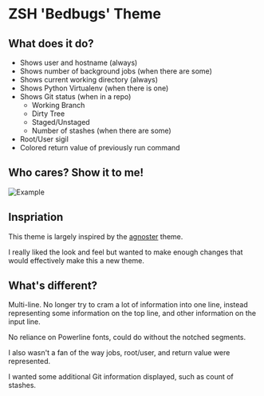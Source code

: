 # ZSH 'Bedbugs' Theme

## What does it do?

* Shows user and hostname (always)
* Shows number of background jobs (when there are some)
* Shows current working directory (always)
* Shows Python Virtualenv (when there is one)
* Shows Git status (when in a repo)
  * Working Branch
  * Dirty Tree
  * Staged/Unstaged
  * Number of stashes (when there are some)
* Root/User sigil
* Colored return value of previously run command

## Who cares? Show it to me!

![Example](https://raw.githubusercontent.com/justino/zsh-theme-bedbugs/master/assets/lookandfeel.png)

## Inspriation

This theme is largely inspired by the [agnoster](https://github.com/agnoster/agnoster-zsh-theme) theme.

I really liked the look and feel but wanted to make enough changes that would effectively make this a new theme.

## What's different?

Multi-line. No longer try to cram a lot of information into one line, instead representing some information on the top line, and other information on the input line.

No reliance on Powerline fonts, could do without the notched segments.

I also wasn't a fan of the way jobs, root/user, and return value were represented.

I wanted some additional Git information displayed, such as count of stashes.
